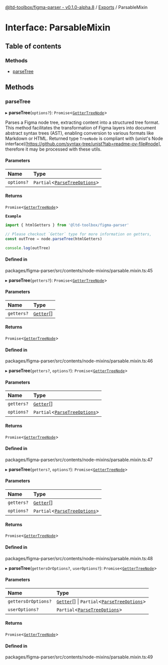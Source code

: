 [@ltd-toolbox/figma-parser - v0.1.0-alpha.8](../README.md) / [Exports](../modules.md) / ParsableMixin

# Interface: ParsableMixin

## Table of contents

### Methods

- [parseTree](ParsableMixin.md#parsetree)

## Methods

### parseTree

▸ **parseTree**(`options?`): `Promise`\<[`GetterTreeNode`](../modules.md#gettertreenode)\>

Parses a Figma node tree, extracting content into a structured tree format. This method facilitates the transformation
of Figma layers into document abstract syntax trees (AST), enabling conversion to various formats like Markdown or HTML.
Returned type `TreeNode` is compliant with (unist's Node interface)[https://github.com/syntax-tree/unist?tab=readme-ov-file#node],
therefore it may be processed with these utils.

#### Parameters

| Name | Type |
| :------ | :------ |
| `options?` | `Partial`\<[`ParseTreeOptions`](ParseTreeOptions.md)\> |

#### Returns

`Promise`\<[`GetterTreeNode`](../modules.md#gettertreenode)\>

**`Example`**

```typescript
import { htmlGetters } from '@ltd-toolbox/figma-parser'

// Please checkout `Getter` type for more information on getters,
const outTree = node.parseTree(htmlGetters)

console.log(outTree)
```

#### Defined in

packages/figma-parser/src/contents/node-mixins/parsable.mixin.ts:45

▸ **parseTree**(`getters?`): `Promise`\<[`GetterTreeNode`](../modules.md#gettertreenode)\>

#### Parameters

| Name | Type |
| :------ | :------ |
| `getters?` | [`Getter`](../modules.md#getter)[] |

#### Returns

`Promise`\<[`GetterTreeNode`](../modules.md#gettertreenode)\>

#### Defined in

packages/figma-parser/src/contents/node-mixins/parsable.mixin.ts:46

▸ **parseTree**(`getters?`, `options?`): `Promise`\<[`GetterTreeNode`](../modules.md#gettertreenode)\>

#### Parameters

| Name | Type |
| :------ | :------ |
| `getters?` | [`Getter`](../modules.md#getter)[] |
| `options?` | `Partial`\<[`ParseTreeOptions`](ParseTreeOptions.md)\> |

#### Returns

`Promise`\<[`GetterTreeNode`](../modules.md#gettertreenode)\>

#### Defined in

packages/figma-parser/src/contents/node-mixins/parsable.mixin.ts:47

▸ **parseTree**(`getters?`, `options?`): `Promise`\<[`GetterTreeNode`](../modules.md#gettertreenode)\>

#### Parameters

| Name | Type |
| :------ | :------ |
| `getters?` | [`Getter`](../modules.md#getter)[] |
| `options?` | `Partial`\<[`ParseTreeOptions`](ParseTreeOptions.md)\> |

#### Returns

`Promise`\<[`GetterTreeNode`](../modules.md#gettertreenode)\>

#### Defined in

packages/figma-parser/src/contents/node-mixins/parsable.mixin.ts:48

▸ **parseTree**(`gettersOrOptions?`, `userOptions?`): `Promise`\<[`GetterTreeNode`](../modules.md#gettertreenode)\>

#### Parameters

| Name | Type |
| :------ | :------ |
| `gettersOrOptions?` | [`Getter`](../modules.md#getter)[] \| `Partial`\<[`ParseTreeOptions`](ParseTreeOptions.md)\> |
| `userOptions?` | `Partial`\<[`ParseTreeOptions`](ParseTreeOptions.md)\> |

#### Returns

`Promise`\<[`GetterTreeNode`](../modules.md#gettertreenode)\>

#### Defined in

packages/figma-parser/src/contents/node-mixins/parsable.mixin.ts:49
